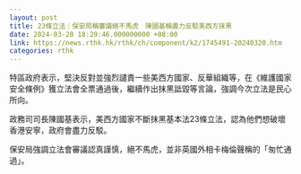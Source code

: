 ```yaml
---
layout: post
title: 23條立法｜保安局稱審議絕不馬虎　陳國基稱盡力反駁美西方抹黑
date: 2024-03-20 18:29:46.000000000 +08:00
link: https://news.rthk.hk/rthk/ch/component/k2/1745491-20240320.htm
categories: rthk
---
```


特區政府表示，堅決反對並強烈譴責一些美西方國家、反華組織等，在《維護國家安全條例》獲立法會全票通過後，繼續作出抹黑詆毀等言論，強調今次立法是民心所向。

政務司司長陳國基表示，美西方國家不斷抹黑基本法23條立法，認為他們想破壞香港安寧，政府會盡力反駁。

保安局強調立法會審議認真謹慎，絕不馬虎，並非英國外相卡梅倫聲稱的「匆忙通過」。
